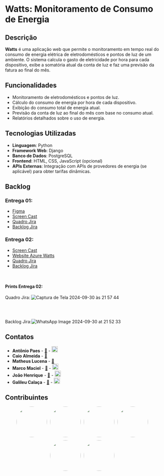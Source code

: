 # Watts: Monitoramento de Consumo de Energia

## Descrição

**Watts** é uma aplicação web que permite o monitoramento em tempo real do consumo de energia elétrica de eletrodomésticos e pontos de luz de um ambiente. O sistema calcula o gasto de eletricidade por hora para cada dispositivo, exibe a somatória atual da conta de luz e faz uma previsão da fatura ao final do mês.

## Funcionalidades

- Monitoramento de eletrodomésticos e pontos de luz.
- Cálculo do consumo de energia por hora de cada dispositivo.
- Exibição do consumo total de energia atual.
- Previsão da conta de luz ao final do mês com base no consumo atual.
- Relatórios detalhados sobre o uso de energia.

## Tecnologias Utilizadas

- **Linguagem**: Python
- **Framework Web**: Django
- **Banco de Dados**: PostgreSQL
- **Frontend**: HTML, CSS, JavaScript (opcional)
- **APIs Externas**: Integração com APIs de provedores de energia (se aplicável) para obter tarifas dinâmicas.


## Backlog

### Entrega 01:

- [Figma](https://www.figma.com/deck/UeRrQtq7oO5bvOHLTrm6hx/Untitled?node-id=2-34&node-type=CANVAS&t=gHFFUu4wcFKCrono-1&scaling=min-zoom&content-scaling=fixed&page-id=0%3A1)
- [Screen Cast](https://youtu.be/hQVwT0_B4r4?feature=shared) 
- [Quadro Jira](https://watts-projeto-fds.atlassian.net/jira/software/projects/KAN/boards/1?atlOrigin=eyJpIjoiMjA4MjU4ZGQ3NmZiNDI4NmE2NjllZjk5NTNmYzk1ODgiLCJwIjoiaiJ9)
- [Backlog Jira](https://watts-projeto-fds.atlassian.net/jira/software/projects/KAN/boards/1/backlog?atlOrigin=eyJpIjoiYjA5NTgyMzMxNjQ0NDZmOGI2OTliNTRhZWVjMjllNjUiLCJwIjoiaiJ9)

### Entrega 02:

- [Screen Cast](https://youtu.be/s6QeFdeu8u0)
- [Website Azure Watts](https://watts---projeto-fds.azurewebsites.net/) 
- [Quadro Jira](https://watts-projeto-fds.atlassian.net/jira/software/projects/KAN/boards/1?atlOrigin=eyJpIjoiMjA4MjU4ZGQ3NmZiNDI4NmE2NjllZjk5NTNmYzk1ODgiLCJwIjoiaiJ9)
- [Backlog Jira](https://watts-projeto-fds.atlassian.net/jira/software/projects/KAN/boards/1/backlog?atlOrigin=eyJpIjoiYjA5NTgyMzMxNjQ0NDZmOGI2OTliNTRhZWVjMjllNjUiLCJwIjoiaiJ9)

<br>

#### Prints Entrega 02:
  
Quadro Jira: ![Captura de Tela 2024-09-30 às 21 57 44](https://github.com/user-attachments/assets/e15cc330-29fd-4048-b747-5d9b4e0d1c65)

<br>
<br>

Backlog Jira:![WhatsApp Image 2024-09-30 at 21 52 33](https://github.com/user-attachments/assets/6a62d79d-336f-4389-824b-5f22dbc5afe5)







## Contatos

- **Antônio Paes** - <a href="mailto:ajpaj@cesar.school">📧</a> - <a href="https://www.linkedin.com/in/ant%C3%B4niopaess/"><img src="https://upload.wikimedia.org/wikipedia/commons/c/ca/LinkedIn_logo_initials.png" width="20"></a>
- **Caio Almeida** - <a href="mailto:caa@cesar.school">📧</a> 
- **Matheus Lucena** - <a href="mailto:mlh@cesar.school">📧</a> 
- **Marco Maciel** - <a href="mailto:magm@cesar.school">📧</a> - <a href="https://www.linkedin.com/in/marcomaciel2210/"><img src="https://upload.wikimedia.org/wikipedia/commons/c/ca/LinkedIn_logo_initials.png" width="20"></a>
- **João Henrique** - <a href="mailto:jhrvo@cesar.school">📧</a> - <a href="https://www.linkedin.com/in/jo%C3%A3o-henrique-oliveira-585b91291/"><img src="https://upload.wikimedia.org/wikipedia/commons/c/ca/LinkedIn_logo_initials.png" width="20"></a>
- **Galileu Calaça** - <a href="mailto:gcmm@cesar.school">📧</a> - <a href="https://www.linkedin.com/in/galileu-cala%C3%A7a-369726241/"><img src="https://upload.wikimedia.org/wikipedia/commons/c/ca/LinkedIn_logo_initials.png" width="20"></a>

## Contribuintes

<div style="display: flex; align-items: center; justify-content: center; flex-wrap: wrap; gap: 10px;">
    <a href="https://github.com/AntonioPaess">
        <img src="https://avatars.githubusercontent.com/u/123177984?v=4" style="border-radius: 50%; width: 100px; height: 100px;">
    </a>
    <a href="https://github.com/Caio-Almeida-A">
        <img src="https://avatars.githubusercontent.com/u/162466781?v=4" style="border-radius: 50%; width: 100px; height: 100px;">
    </a>
    <a href="https://github.com/Matheuslh">
        <img src="https://avatars.githubusercontent.com/u/168059030?v=4" style="border-radius: 50%; width: 100px; height: 100px;">
    </a>
    <a href="https://github.com/oMarcoMaciel">
        <img src="https://avatars.githubusercontent.com/u/126691818?v=4" style="border-radius: 50%; width: 100px; height: 100px;">
    </a>
    <a href="https://github.com/jhrvo0">
        <img src="https://avatars.githubusercontent.com/u/167437961?v=4" style="border-radius: 50%; width: 100px; height: 100px;">
    </a>
    <a href="https://github.com/GalileuCMMoares">
        <img src="https://avatars.githubusercontent.com/u/165906088?v=4" style="border-radius: 50%; width: 100px; height: 100px;">
    </a>
</div>



